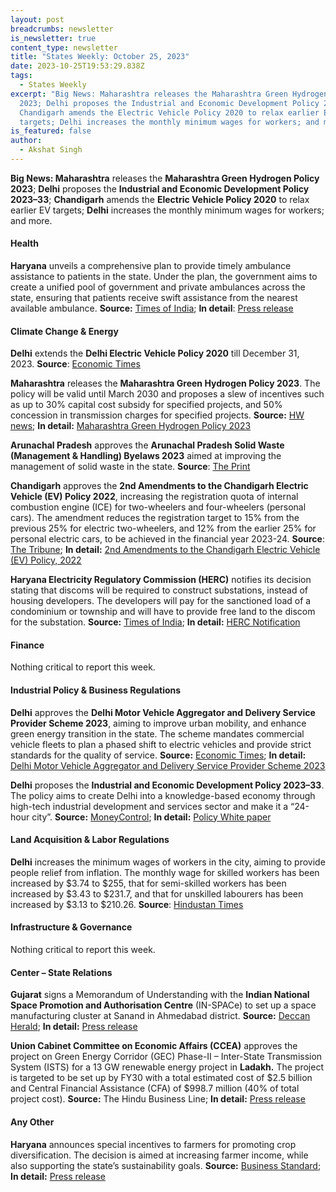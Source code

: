 ```yaml
---
layout: post
breadcrumbs: newsletter
is_newsletter: true
content_type: newsletter
title: "States Weekly: October 25, 2023"
date: 2023-10-25T19:53:29.838Z
tags:
  - States Weekly
excerpt: "Big News: Maharashtra releases the Maharashtra Green Hydrogen Policy
  2023; Delhi proposes the Industrial and Economic Development Policy 2023–33;
  Chandigarh amends the Electric Vehicle Policy 2020 to relax earlier EV
  targets; Delhi increases the monthly minimum wages for workers; and more."
is_featured: false
author:
  - Akshat Singh
---
```

**Big News: Maharashtra** releases the **Maharashtra Green Hydrogen Policy 2023**; **Delhi** proposes the **Industrial and Economic Development Policy 2023–33**; **Chandigarh** amends the **Electric Vehicle Policy 2020** to relax earlier EV targets; **Delhi** increases the monthly minimum wages for workers; and more.

#### **Health** 

**Haryana** unveils a comprehensive plan to provide timely ambulance assistance to patients in the state. Under the plan, the government aims to create a unified pool of government and private ambulances across the state, ensuring that patients receive swift assistance from the nearest available ambulance. **Source:** [Times of India](https://timesofindia.indiatimes.com/city/chandigarh/haryana-cm-unveils-ambulance-assistance-system-for-timely-patient-care/articleshow/104502069.cms); **In detail**: [Press release](https://acrobat.adobe.com/id/urn:aaid:sc:VA6C2:d7422af0-dc43-4d00-b85c-12e49e30d35f)

#### Climate Change & Energy

**Delhi** extends the **Delhi Electric Vehicle Policy 2020** till December 31, 2023. **Source**: [Economic Times](https://energy.economictimes.indiatimes.com/news/power/delhi-govt-extends-policy-meant-for-electric-vehicles-till-dec-31/104638216)

**Maharashtra** releases the **Maharashtra Green Hydrogen Policy 2023**. The policy will be valid until March 2030 and proposes a slew of incentives such as up to 30% capital cost subsidy for specified projects, and 50% concession in transmission charges for specified projects. **Source:** [HW news](https://hwnews.in/news/politics/maharashtra-govt-releases-green-hydrogen-policy/); **In detail:** [Maharashtra Green Hydrogen Policy 2023](https://www.teamleaseregtech.com/fileviewer/?f=https://avantiscdnprodstorage.blob.core.windows.net/legalupdatedocs/27266/Govt%20of%20Maharashtra%20approved%20the%20Maharashtra%20Green%20Hydrogen%20Policy%202023_October182023.pdf)

**Arunachal Pradesh** approves the **Arunachal Pradesh Solid Waste (Management & Handling) Byelaws 2023** aimed at improving the management of solid waste in the state. **Source**: [The Print](https://theprint.in/india/arunachal-cabinet-approves-amendment-of-state-industrial-investment-policy/1809248/)

**Chandigarh** approves the **2nd Amendments to the Chandigarh Electric Vehicle (EV) Policy 2022**, increasing the registration quota of internal combustion engine (ICE) for two-wheelers and four-wheelers (personal cars). The amendment reduces the registration target to 15% from the previous 25% for electric two-wheelers, and 12% from the earlier 25% for personal electric cars, to be achieved in the financial year 2023-24. **Source**: [The Tribune](https://www.tribuneindia.com/news/chandigarh/finally-ut-revises-ev-policy-554523); **In detail:** [2nd Amendments to the Chandigarh Electric Vehicle (EV) Policy, 2022](https://chandigarh.gov.in/sites/default/files/up2023/crest23-ev2amnd-1910.PDF)

**Haryana Electricity Regulatory Commission (HERC)** notifies its decision stating that discoms will be required to construct substations, instead of housing developers. The developers will pay for the sanctioned load of a condominium or township and will have to provide free land to the discom for the substation. **Source:** [Times of India](https://timesofindia.indiatimes.com/city/gurgaon/developers-not-to-build-power-infra-as-hry-brings-in-major-policy-change/articleshow/104482216.cms); **In detail:** [HERC Notification](https://herc.gov.in/WriteReadData/Pdf/R20230927a.pdf)

#### Finance

Nothing critical to report this week.

#### Industrial Policy & Business Regulations  

**Delhi** approves the **Delhi Motor Vehicle Aggregator and Delivery Service Provider Scheme 2023**, aiming to improve urban mobility, and enhance green energy transition in the state. The scheme mandates commercial vehicle fleets to plan a phased shift to electric vehicles and provide strict standards for the quality of service. **Source:** [Economic Times](https://energy.economictimes.indiatimes.com/news/power/delhi-clears-motor-vehicle-aggregator-scheme-2023-file-sent-to-lg/104512531); **In detail:** [Delhi Motor Vehicle Aggregator and Delivery Service Provider Scheme 2023](https://transport.delhi.gov.in/sites/default/files/Transport/circulars-orders/motor_vehicle_act-hindi-english_23052023.pdf)

**Delhi** proposes the **Industrial and Economic Development Policy 2023–33**. The policy aims to create Delhi into a knowledge-based economy through high-tech industrial development and services sector and make it a “24-hour city”. **Source:** [MoneyControl](https://www.moneycontrol.com/news/economy/policy/delhi-govt-industrial-policy-seeks-to-create-knowledge-based-economy-high-tech-development-in-national-capital-11578841.html); **In detail:** [Policy White paper](https://industries.delhi.gov.in/sites/default/files/Industries/circulars-orders/delhi_industrial_economic_development_policy_white_paper_18.08.2023_v2_1.pdf)

#### Land Acquisition & Labor Regulations  

**Delhi** increases the minimum wages of workers in the city, aiming to provide people relief from inflation. The monthly wage for skilled workers has been increased by $3.74 to $255, that for semi-skilled workers has been increased by $3.43 to $231.7, and that for unskilled labourers has been increased by $3.13 to $210.26. **Source**: [Hindustan Times](https://www.hindustantimes.com/cities/delhi-news/delhi-govt-hikes-min-wage-new-rates-from-october-1-101697739645899.html)

#### Infrastructure & Governance

Nothing critical to report this week.

#### Center – State Relations 

**Gujarat** signs a Memorandum of Understanding with the **Indian National Space Promotion and Authorisation Centre** (IN-SPACe) to set up a space manufacturing cluster at Sanand in Ahmedabad district. **Source:** [Deccan Herald](https://www.hindustantimes.com/cities/delhi-news/delhi-govt-hikes-min-wage-new-rates-from-october-1-101697739645899.html); **In detail:** [Press release](https://acrobat.adobe.com/id/urn:aaid:sc:VA6C2:40ca5400-7a32-4208-a761-6d5a2795a0b3)

**Union Cabinet Committee on Economic Affairs (CCEA)** approves the project on Green Energy Corridor (GEC) Phase-II – Inter-State Transmission System (ISTS) for a 13 GW renewable energy project in **Ladakh.** The project is targeted to be set up by FY30 with a total estimated cost of $2.5 billion and Central Financial Assistance (CFA) of $998.7 million (40% of total project cost). **Source:** The Hindu Business Line; **In detail:** [Press release](https://pib.gov.in/PressReleaseIframePage.aspx?PRID=1968732)

#### Any Other

**Haryana** announces special incentives to farmers for promoting crop diversification. The decision is aimed at increasing farmer income, while also supporting the state’s sustainability goals. **Source:** [Business Standard;](https://www.business-standard.com/industry/agriculture/haryana-giving-special-incentive-to-farmers-to-adopt-crop-diversification-123102200536_1.html) **In detail:** [Press release](https://acrobat.adobe.com/id/urn:aaid:sc:VA6C2:3e5b6aaf-dcb3-4b05-aec4-6aea55355825)
